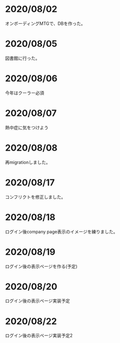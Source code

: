 # 2020/08/02
オンボーディングMTGで、DBを作った。

# 2020/08/05
図書館に行った。

# 2020/08/06
今年はクーラー必須

# 2020/08/07
熱中症に気をつけよう

# 2020/08/08
再migrationしました。

# 2020/08/17
コンフリクトを修正しました。

# 2020/08/18
ログイン後company page表示のイメージを練りました。

# 2020/08/19
ログイン後の表示ページを作る(予定)

# 2020/08/20
ログイン後の表示ページ実装予定

# 2020/08/22
ログイン後の表示ページ実装予定2